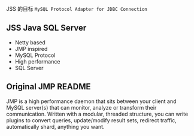 JSS 的目标 `MySQL Protocol Adapter for JDBC Connection`


JSS Java SQL Server
-------------------

* Netty based
* JMP inspired
* MySQL Protocol
* High performance
* SQL Server

Original JMP README
-------------------
JMP is a high performance daemon that sits between your client and MySQL server(s) that
can monitor, analyze or transform their communication. Written with a modular, threaded
structure, you can write plugins to convert queries, update/modify result sets, redirect
traffic, automatically shard, anything you want.
